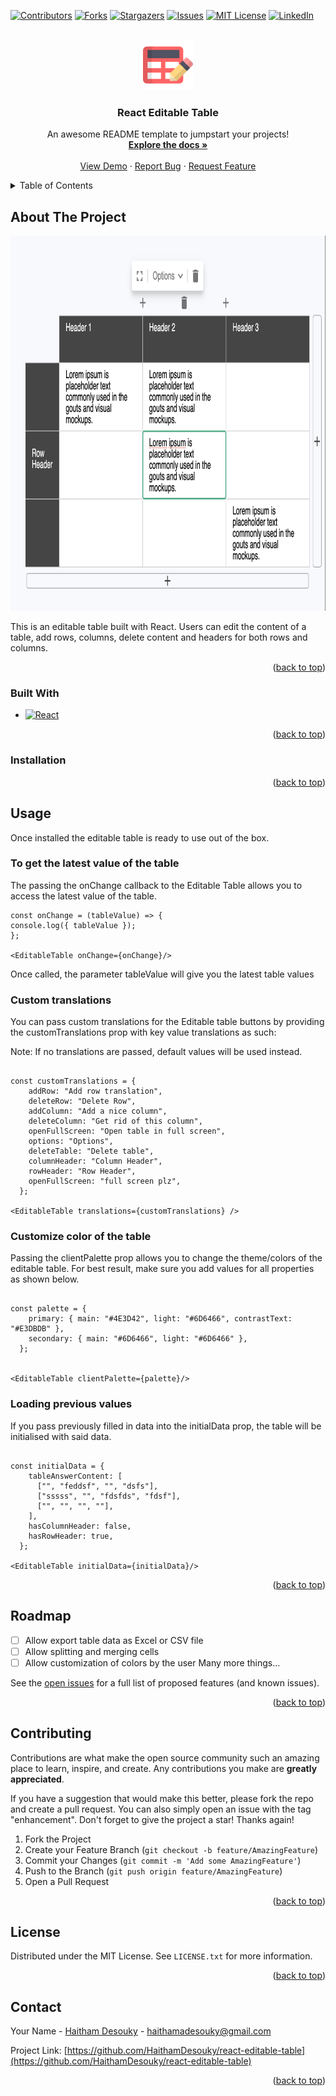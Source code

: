 <a name="readme-top"></a>

[![Contributors][contributors-shield]][contributors-url]
[![Forks][forks-shield]][forks-url]
[![Stargazers][stars-shield]][stars-url]
[![Issues][issues-shield]][issues-url]
[![MIT License][license-shield]][license-url]
[![LinkedIn][linkedin-shield]][linkedin-url]

<!-- PROJECT LOGO -->
<br />
<div align="center">
 <img src="images/editable.png" alt="Logo" width="80" height="80">

  <h3 align="center">React Editable Table</h3>

  <p align="center">
    An awesome README template to jumpstart your projects!
    <br />
    <a href="https://github.com/HaithamDesouky/react-editable-table"><strong>Explore the docs »</strong></a>
    <br />
    <br />
    <a href="https://github.com/HaithamDesouky/react-editable-table">View Demo</a>
    ·
    <a href="https://github.com/HaithamDesouky/react-editable-table/issues">Report Bug</a>
    ·
    <a href="https://github.com/HaithamDesouky/react-editable-table/issues">Request Feature</a>
  </p>
</div>

<!-- TABLE OF CONTENTS -->
<details>
  <summary>Table of Contents</summary>
  <ol>
    <li>
      <a href="#about-the-project">About The Project</a>
      <ul>
        <li><a href="#built-with">Built With</a></li>
      </ul>
    </li>
    <li>
      <a href="#getting-started">Getting Started</a>
      <ul>
        <li><a href="#prerequisites">Prerequisites</a></li>
        <li><a href="#installation">Installation</a></li>
      </ul>
    </li>
    <li><a href="#usage">Usage</a></li>
    <li><a href="#roadmap">Roadmap</a></li>
    <li><a href="#contributing">Contributing</a></li>
    <li><a href="#license">License</a></li>
    <li><a href="#contact">Contact</a></li>
    <li><a href="#acknowledgments">Acknowledgments</a></li>
  </ol>
</details>

<!-- ABOUT THE PROJECT -->

## About The Project

 <img src="images/snapshot.png" alt="snapshot" width="900" height="600">

This is an editable table built with React. Users can edit the content of a table, add rows, columns, delete content and headers for both rows and columns.

<p align="right">(<a href="#readme-top">back to top</a>)</p>

### Built With

- [![React][React.js]][React-url]

<p align="right">(<a href="#readme-top">back to top</a>)</p>

### Installation

<p align="right">(<a href="#readme-top">back to top</a>)</p>

## Usage

Once installed the editable table is ready to use out of the box.

### To get the latest value of the table

The passing the onChange callback to the Editable Table allows you to access the latest value of the table.

```
const onChange = (tableValue) => {
console.log({ tableValue });
};

<EditableTable onChange={onChange}/>
```

Once called, the parameter tableValue will give you the latest table values

### Custom translations

You can pass custom translations for the Editable table buttons by providing the customTranslations prop with key value translations as such:

Note: If no translations are passed, default values will be used instead.

```

const customTranslations = {
    addRow: "Add row translation",
    deleteRow: "Delete Row",
    addColumn: "Add a nice column",
    deleteColumn: "Get rid of this column",
    openFullScreen: "Open table in full screen",
    options: "Options",
    deleteTable: "Delete table",
    columnHeader: "Column Header",
    rowHeader: "Row Header",
    openFullScreen: "full screen plz",
  };

<EditableTable translations={customTranslations} />
```

### Customize color of the table

Passing the clientPalette prop allows you to change the theme/colors of the editable table. For best result, make sure you add values for all properties as shown below.

```

const palette = {
    primary: { main: "#4E3D42", light: "#6D6466", contrastText: "#E3DBDB" },
    secondary: { main: "#6D6466", light: "#6D6466" },
  };


<EditableTable clientPalette={palette}/>
```

### Loading previous values

If you pass previously filled in data into the initialData prop, the table will be initialised with said data.

```

const initialData = {
    tableAnswerContent: [
      ["", "feddsf", "", "dsfs"],
      ["sssss", "", "fdsfds", "fdsf"],
      ["", "", "", ""],
    ],
    hasColumnHeader: false,
    hasRowHeader: true,
  };

<EditableTable initialData={initialData}/>
```

<p align="right">(<a href="#readme-top">back to top</a>)</p>

<!-- ROADMAP -->

## Roadmap

- [ ] Allow export table data as Excel or CSV file
- [ ] Allow splitting and merging cells
- [ ] Allow customization of colors by the user
      Many more things...

See the [open issues](https://github.com/HaithamDesouky/react-editable-table/issues) for a full list of proposed features (and known issues).

<p align="right">(<a href="#readme-top">back to top</a>)</p>

<!-- CONTRIBUTING -->

## Contributing

Contributions are what make the open source community such an amazing place to learn, inspire, and create. Any contributions you make are **greatly appreciated**.

If you have a suggestion that would make this better, please fork the repo and create a pull request. You can also simply open an issue with the tag "enhancement".
Don't forget to give the project a star! Thanks again!

1. Fork the Project
2. Create your Feature Branch (`git checkout -b feature/AmazingFeature`)
3. Commit your Changes (`git commit -m 'Add some AmazingFeature'`)
4. Push to the Branch (`git push origin feature/AmazingFeature`)
5. Open a Pull Request

<p align="right">(<a href="#readme-top">back to top</a>)</p>

<!-- LICENSE -->

## License

Distributed under the MIT License. See `LICENSE.txt` for more information.

<p align="right">(<a href="#readme-top">back to top</a>)</p>

<!-- CONTACT -->

## Contact

Your Name - [Haitham Desouky](https://www.linkedin.com/in/haitham-desouky-b862b545/) - haithamadesouky@gmail.com

Project Link: [https://github.com/HaithamDesouky/react-editable-table](https://github.com/HaithamDesouky/react-editable-table)

<p align="right">(<a href="#readme-top">back to top</a>)</p>

[contributors-shield]: https://img.shields.io/github/contributors/othneildrew/Best-README-Template.svg?style=for-the-badge
[contributors-url]: https://github.com/HaithamDesouky/react-editable-table/graphs/contributors
[forks-shield]: https://img.shields.io/github/forks/othneildrew/Best-README-Template.svg?style=for-the-badge
[forks-url]: https://github.com/HaithamDesouky/react-editable-table/network/members
[stars-shield]: https://img.shields.io/github/stars/othneildrew/Best-README-Template.svg?style=for-the-badge
[stars-url]: https://github.com/HaithamDesouky/react-editable-table/stargazers
[issues-shield]: https://img.shields.io/github/issues/othneildrew/Best-README-Template.svg?style=for-the-badge
[issues-url]: https://github.com/HaithamDesouky/react-editable-table/issues
[license-shield]: https://img.shields.io/github/license/othneildrew/Best-README-Template.svg?style=for-the-badge
[license-url]: https://github.com/HaithamDesouky/react-editable-table/blob/master/LICENSE.txt
[linkedin-shield]: https://img.shields.io/badge/-LinkedIn-black.svg?style=for-the-badge&logo=linkedin&colorB=555
[linkedin-url]: https://www.linkedin.com/in/haitham-desouky-b862b545/
[product-screenshot]: images/snapshot.png
[React.js]: https://img.shields.io/badge/React-20232A?style=for-the-badge&logo=react&logoColor=61DAFB
[React-url]: https://reactjs.org/
